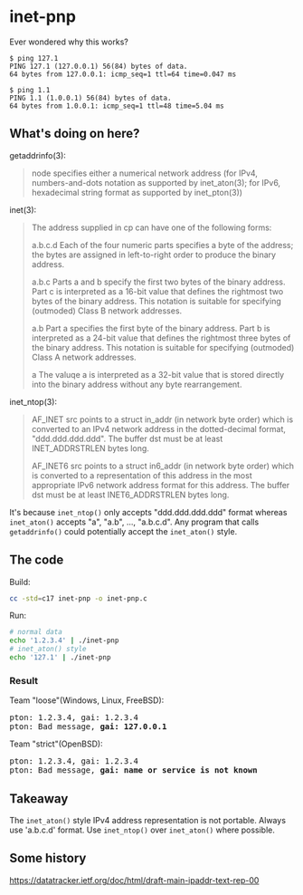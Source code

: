# inet-pnp
Ever wondered why this works?

```
$ ping 127.1
PING 127.1 (127.0.0.1) 56(84) bytes of data.
64 bytes from 127.0.0.1: icmp_seq=1 ttl=64 time=0.047 ms

$ ping 1.1
PING 1.1 (1.0.0.1) 56(84) bytes of data.
64 bytes from 1.0.0.1: icmp_seq=1 ttl=48 time=5.04 ms
```

## What's doing on here?

getaddrinfo(3):
> node specifies either a numerical network address (for IPv4, numbers-and-dots
> notation as supported by inet_aton(3); for IPv6, hexadecimal string format as
> supported by inet_pton(3))

inet(3):
> The address supplied in cp can have one of the following forms:
>
> 	a.b.c.d   Each of the four numeric parts specifies a byte of the address;
> 	the bytes are assigned in left-to-right order to produce the binary
> 	address.
> 
> 	a.b.c     Parts a and b specify the first two bytes of the binary address.
> 	Part  c  is  interpreted  as  a 16-bit  value  that defines the rightmost
> 	two bytes of the binary address.  This notation is suitable for specifying
> 	(outmoded) Class B network addresses.
>
> 	a.b       Part a specifies the first byte of the binary address.  Part b is
> 	interpreted as  a  24-bit  value that defines the rightmost three bytes of
> 	the binary address.  This notation is suitable for specifying (outmoded)
> 	Class A network addresses.
> 
> 	a         The valuqe a is interpreted as a 32-bit value that is stored
> 	directly into the binary address without any byte rearrangement.

inet_ntop(3):
> AF_INET src  points to a struct in_addr (in network byte order) which is
> 	converted to an IPv4 network address in the dotted-decimal format,
> 	"ddd.ddd.ddd.ddd".  The buffer dst must  be  at  least  INET_ADDRSTRLEN
> 	bytes long.
>
> AF_INET6 src  points  to  a  struct in6_addr (in network byte order) which is
> 	converted to a representation of this address in the most appropriate IPv6
> 	network address format for this address.   The  buffer  dst must be at least
> 	INET6_ADDRSTRLEN bytes long.

It's because `inet_ntop()` only accepts "ddd.ddd.ddd.ddd" format whereas
`inet_aton()` accepts "a", "a.b", ..., "a.b.c.d". Any program that calls
`getaddrinfo()` could potentially accept the `inet_aton()` style.

## The code

Build:
```sh
cc -std=c17 inet-pnp -o inet-pnp.c
```

Run:
```sh
# normal data
echo '1.2.3.4' | ./inet-pnp
# inet_aton() style
echo '127.1' | ./inet-pnp
```

### Result
Team "loose"(Windows, Linux, FreeBSD):

<pre>
pton: 1.2.3.4, gai: 1.2.3.4
pton: Bad message, <b>gai: 127.0.0.1</b>
</pre>

Team "strict"(OpenBSD):

<pre>
pton: 1.2.3.4, gai: 1.2.3.4
pton: Bad message, <b>gai: name or service is not known</b>
</pre>

## Takeaway
The `inet_aton()` style IPv4 address representation is not portable. Always use
'a.b.c.d' format. Use `inet_ntop()` over `inet_aton()` where possible.

## Some history

https://datatracker.ietf.org/doc/html/draft-main-ipaddr-text-rep-00
